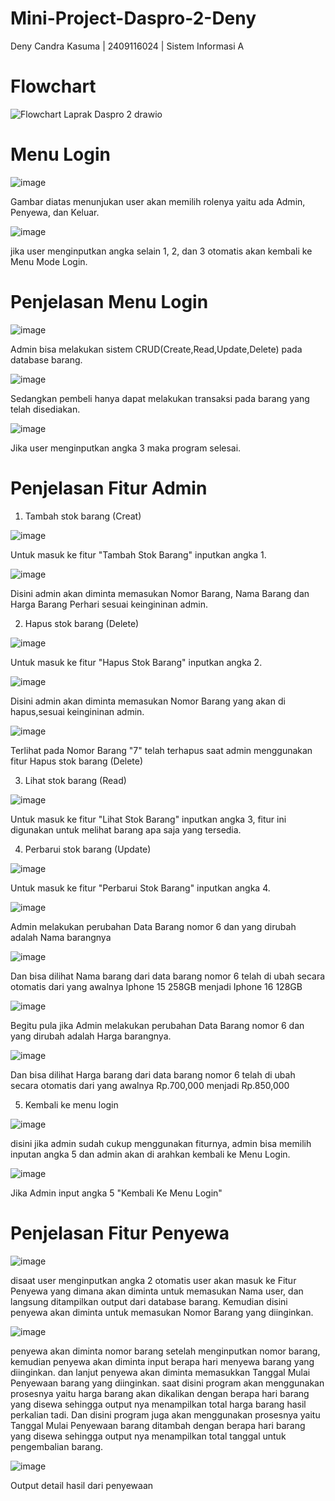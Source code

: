 # Mini-Project-Daspro-2-Deny
Deny Candra Kasuma | 2409116024 | Sistem Informasi A
# Flowchart
![Flowchart Laprak Daspro 2 drawio](https://github.com/user-attachments/assets/0c92c364-676e-4f20-89ee-5ab49a30c0ba)
# Menu Login
![image](https://github.com/user-attachments/assets/0db04281-8eae-4786-b559-2d8be930d922)

Gambar diatas menunjukan user akan memilih rolenya yaitu ada Admin, Penyewa, dan Keluar.

![image](https://github.com/user-attachments/assets/1c33bfb2-6236-4391-8c7f-f8bc06d588ec)

jika user menginputkan angka selain 1, 2, dan 3 otomatis akan kembali ke Menu Mode Login.

# Penjelasan Menu Login

![image](https://github.com/user-attachments/assets/0710b71a-dc67-4200-ae6e-74e8f1d5a0ac)

Admin bisa melakukan sistem CRUD(Create,Read,Update,Delete) pada database barang.

![image](https://github.com/user-attachments/assets/b3f03393-964d-49e3-9539-7d2703ac5a85)

Sedangkan pembeli hanya dapat melakukan transaksi pada barang yang telah disediakan.

![image](https://github.com/user-attachments/assets/24a91714-8360-4433-a5ca-4a747665303d)

Jika user menginputkan angka 3 maka program selesai.

# Penjelasan Fitur Admin

1. Tambah stok barang (Creat)

![image](https://github.com/user-attachments/assets/3b2f8d2c-5b3c-4cf1-b41a-a3225dc1e23a)

Untuk masuk ke fitur "Tambah Stok Barang" inputkan angka 1.

![image](https://github.com/user-attachments/assets/fe98b9d6-8a66-427b-8924-36baf57ad929)

Disini admin akan diminta memasukan Nomor Barang, Nama Barang dan Harga Barang Perhari sesuai keingininan admin.

2. Hapus stok barang (Delete)

![image](https://github.com/user-attachments/assets/e1d2566d-c8dc-467b-b9aa-11cca06a01a7)

Untuk masuk ke fitur "Hapus Stok Barang" inputkan angka 2.

![image](https://github.com/user-attachments/assets/8c550218-b120-445b-950b-a4391785ac25)

Disini admin akan diminta memasukan Nomor Barang yang akan di hapus,sesuai keingininan admin.

![image](https://github.com/user-attachments/assets/3774e4a7-1422-437a-9740-35e0715a1246)

Terlihat pada Nomor Barang "7" telah terhapus saat admin menggunakan fitur Hapus stok barang (Delete)

3. Lihat stok barang (Read)

![image](https://github.com/user-attachments/assets/8d98cb28-25e7-4a92-a3b2-d0ee6d091f35)

Untuk masuk ke fitur "Lihat Stok Barang" inputkan angka 3, fitur ini digunakan untuk melihat barang apa saja yang tersedia.

4. Perbarui stok barang (Update)

![image](https://github.com/user-attachments/assets/ae84628a-a431-4e90-8b09-40121e10666b)

Untuk masuk ke fitur "Perbarui Stok Barang" inputkan angka 4.

![image](https://github.com/user-attachments/assets/cd1bf80a-9e35-4403-8926-5e119d652883)

Admin melakukan perubahan Data Barang nomor 6 dan yang dirubah adalah Nama barangnya

![image](https://github.com/user-attachments/assets/f82540ff-e3e6-4b0d-86e9-a659d923bc89)

Dan bisa dilihat Nama barang dari data barang nomor 6 telah di ubah secara otomatis dari yang awalnya Iphone 15 258GB menjadi Iphone 16 128GB

![image](https://github.com/user-attachments/assets/ee2a5774-56c9-45c4-8dd9-091bcffcda25)

Begitu pula jika Admin melakukan perubahan Data Barang nomor 6 dan yang dirubah adalah Harga barangnya.

![image](https://github.com/user-attachments/assets/0c7e465a-2586-4e6e-a312-89a93a3cbdf6)

Dan bisa dilihat Harga barang dari data barang nomor 6 telah di ubah secara otomatis dari yang awalnya Rp.700,000 menjadi Rp.850,000

5. Kembali ke menu login

![image](https://github.com/user-attachments/assets/08705407-e8be-4290-b33a-7f4e0eda1cd3)

disini jika admin sudah cukup menggunakan fiturnya, admin bisa memilih inputan angka 5 dan admin akan di arahkan kembali ke Menu Login. 

![image](https://github.com/user-attachments/assets/011f1250-44bb-4c90-9549-8df93beffbad)

Jika Admin input angka 5 "Kembali Ke Menu Login"

# Penjelasan Fitur Penyewa

![image](https://github.com/user-attachments/assets/63c873f5-cfaf-4234-a4a0-42c4528ddd5a)

disaat user menginputkan angka 2 otomatis user akan masuk ke Fitur Penyewa yang dimana akan diminta untuk memasukan Nama user, dan langsung ditampilkan output dari database barang. Kemudian disini penyewa akan diminta untuk memasukan Nomor Barang yang diinginkan.

![image](https://github.com/user-attachments/assets/f4dc5ad5-dfca-4f2d-bd15-32d762b9d9bd)

penyewa akan diminta nomor barang setelah menginputkan nomor barang, kemudian penyewa akan diminta input berapa hari menyewa barang yang diinginkan. dan lanjut penyewa akan diminta memasukkan Tanggal Mulai Penyewaan barang yang diinginkan. saat disini program akan menggunakan prosesnya yaitu harga barang akan dikalikan dengan berapa hari barang yang disewa sehingga output nya menampilkan total harga barang hasil perkalian tadi. Dan disini program juga akan menggunakan prosesnya yaitu Tanggal Mulai Penyewaan barang ditambah dengan berapa hari barang yang disewa sehingga output nya menampilkan total tanggal untuk pengembalian barang.

![image](https://github.com/user-attachments/assets/16d4e36d-7482-4433-ba4a-c8bbf599df19)

Output detail hasil dari penyewaan
